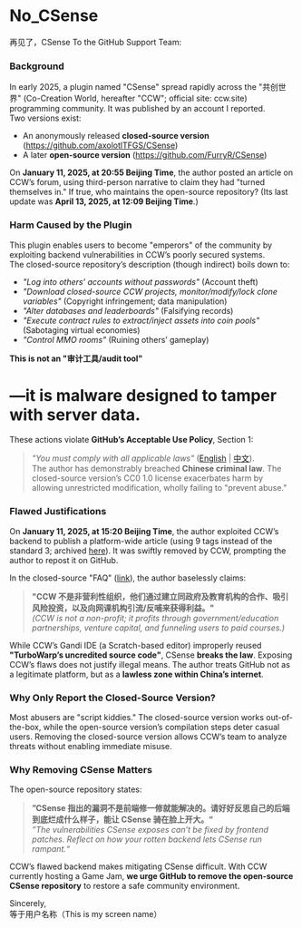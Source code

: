 # No_CSense
再见了，CSense
To the GitHub Support Team:  

### Background  
In early 2025, a plugin named "CSense" spread rapidly across the "共创世界" (Co-Creation World, hereafter "CCW"; official site: ccw.site) programming community. It was published by an account I reported.  
Two versions exist:  
- An anonymously released **closed-source version** (https://github.com/axolotlTFGS/CSense)  
- A later **open-source version** (https://github.com/FurryR/CSense)  

On **January 11, 2025, at 20:55 Beijing Time**, the author posted an article on CCW’s forum, using third-person narrative to claim they had "turned themselves in." If true, who maintains the open-source repository? (Its last update was **April 13, 2025, at 12:09 Beijing Time**.)  

### Harm Caused by the Plugin  
This plugin enables users to become "emperors" of the community by exploiting backend vulnerabilities in CCW’s poorly secured systems.  
The closed-source repository’s description (though indirect) boils down to:  
- *"Log into others’ accounts without passwords"* (Account theft)  
- *"Download closed-source CCW projects, monitor/modify/lock clone variables"* (Copyright infringement; data manipulation)  
- *"Alter databases and leaderboards"* (Falsifying records)  
- *"Execute contract rules to extract/inject assets into coin pools"* (Sabotaging virtual economies)  
- *"Control MMO rooms"* (Ruining others’ gameplay)  

**This is not an "审计工具/audit tool"**
# —it is malware designed to tamper with server data.  

These actions violate **GitHub’s Acceptable Use Policy**, Section 1:  
> *"You must comply with all applicable laws"* ([English](https://docs.github.com/en/site-policy/acceptable-use-policies/github-acceptable-use-policies#1-compliance-with-laws-and-regulations) | [中文](https://docs.github.com/zh/site-policy/acceptable-use-policies/github-acceptable-use-policies#1-%E9%81%B5%E5%AE%88%E6%B3%95%E5%BE%8B%E5%92%8C%E6%B3%95%E8%A7%84)).  
The author has demonstrably breached **Chinese criminal law**. The closed-source version’s CC0 1.0 license exacerbates harm by allowing unrestricted modification, wholly failing to "prevent abuse."  

### Flawed Justifications  
On **January 11, 2025, at 15:20 Beijing Time**, the author exploited CCW’s backend to publish a platform-wide article (using 9 tags instead of the standard 3; archived [here](https://archive.is/YNyP2)). It was swiftly removed by CCW, prompting the author to repost it on GitHub.  

In the closed-source "FAQ" ([link](https://github.com/axolotlTFGS/CSense/blob/main/FAQ.md)), the author baselessly claims:  
> **"CCW 不是非营利性组织，他们通过建立同政府及教育机构的合作、吸引风险投资，以及向网课机构引流/反哺来获得利益。"**  
*(CCW is not a non-profit; it profits through government/education partnerships, venture capital, and funneling users to paid courses.)*  

While CCW’s Gandi IDE (a Scratch-based editor) improperly reused **"TurboWarp’s uncredited source code"**, CSense **breaks the law**. Exposing CCW’s flaws does not justify illegal means. The author treats GitHub not as a legitimate platform, but as a **lawless zone within China’s internet**.  

### Why Only Report the Closed-Source Version?  
Most abusers are "script kiddies." The closed-source version works out-of-the-box, while the open-source version’s compilation steps deter casual users. Removing the closed-source version allows CCW’s team to analyze threats without enabling immediate misuse.  

### Why Removing CSense Matters  
The open-source repository states:  
> **”CSense 指出的漏洞不是前端修一修就能解决的。请好好反思自己的后端到底烂成什么样子，能让 CSense 骑在脸上开大。“**  
*”The vulnerabilities CSense exposes can’t be fixed by frontend patches. Reflect on how your rotten backend lets CSense run rampant.“*  

CCW’s flawed backend makes mitigating CSense difficult. With CCW currently hosting a Game Jam, **we urge GitHub to remove the open-source CSense repository** to restore a safe community environment.  

Sincerely,  
等于用户名称（This is my screen name）
